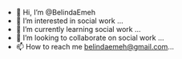 - 👋 Hi, I’m @BelindaEmeh
- 👀 I’m interested in social work ...
- 🌱 I’m currently learning social work ...
- 💞️ I’m looking to collaborate on social work ...
- 📫 How to reach me belindaemeh@gmail.com...

<!---
BelindaEmeh/BelindaEmeh is a ✨ special ✨ repository because its `README.md` (this file) appears on your GitHub profile.
You can click the Preview link to take a look at your changes.
--->
